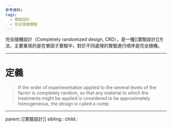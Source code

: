 ```yaml
---
參考資料:
tags:
  - 實驗設計
  - 完全隨機實驗
---
```

完全隨機設計（Completely randomized design, CRD），是一種[[實驗設計]]方法，主要重視的是在單因子實驗中，對於不同處理的實驗進行順序是完全隨機。
- - -
# 定義
>If the order of experimentation applied to the several levels of the factor is completely random, so that any material to which the treatments might be applied is considered to be approximately homogeneous, the design is called a comp

- - -
parent::[[實驗設計]]
sibling::
child::